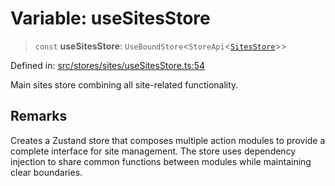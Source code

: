 # Variable: useSitesStore

> `const` **useSitesStore**: `UseBoundStore`\<`StoreApi`\<[`SitesStore`](../../types/type-aliases/SitesStore.md)\>\>

Defined in: [src/stores/sites/useSitesStore.ts:54](https://github.com/Nick2bad4u/Uptime-Watcher/blob/dca5483e793478722cd3e6e125cafcec5fc771f0/src/stores/sites/useSitesStore.ts#L54)

Main sites store combining all site-related functionality.

## Remarks

Creates a Zustand store that composes multiple action modules to provide
a complete interface for site management. The store uses dependency injection
to share common functions between modules while maintaining clear boundaries.
